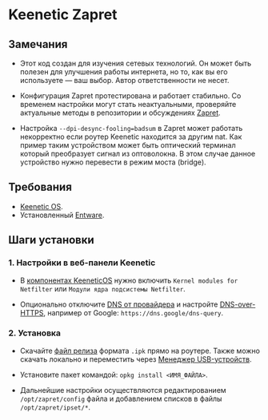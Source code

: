 # Keenetic Zapret

## Замечания

- Этот код создан для изучения сетевых технологий. Он может быть полезен для улучшения работы интернета, но то, как вы его используете — ваш выбор.
  Автор ответственности не несет.

- Конфигурация Zapret протестирована и работает стабильно. Со временем настройки могут стать неактуальными,
  проверяйте актуальные методы в репозитории и обсуждениях [Zapret](https://github.com/bol-van/zapret).

- Настройка `--dpi-desync-fooling=badsum` в Zapret может работать некорректно если роутер Keenetic находится за другим nat.
  Как пример таким устройством может быть оптический терминал который преобразует сигнал из оптоволокна.
  В этом случае данное устройство нужно перевести в режим моста (bridge).

## Требования

- [Keenetic OS](https://help.keenetic.com/hc/ru/articles/115000990005).
- Установленный [Entware](https://help.keenetic.com/hc/ru/articles/360021214160).

## Шаги установки

### 1. Настройки в веб-панели Keenetic

- В [компонентах KeeneticOS](https://help.keenetic.com/hc/ru/articles/360000358039) нужно включить `Kernel modules for Netfilter` или `Модули ядра подсистемы Netfilter`.

- Опционально отключите [DNS от провайдера](https://help.keenetic.com/hc/ru/articles/360008609399) и настройте [DNS-over-HTTPS](https://help.keenetic.com/hc/ru/articles/360007687159), например от Google: `https://dns.google/dns-query`.

### 2. Установка

- Скачайте [файл релиза](https://github.com/GuFFy12/keenetic-zapret/releases) формата `.ipk` прямо на роутере. Также можно скачать локально и переместить через [Менеджер USB-устройств](https://help.keenetic.com/hc/en-us/articles/360000799559).

- Установите пакет командой: `opkg install <ИМЯ_ФАЙЛА>`.

- Дальнейшие настройки осуществляются редактированием `/opt/zapret/config` файла и добавлением списков в файлы `/opt/zapret/ipset/*`.
